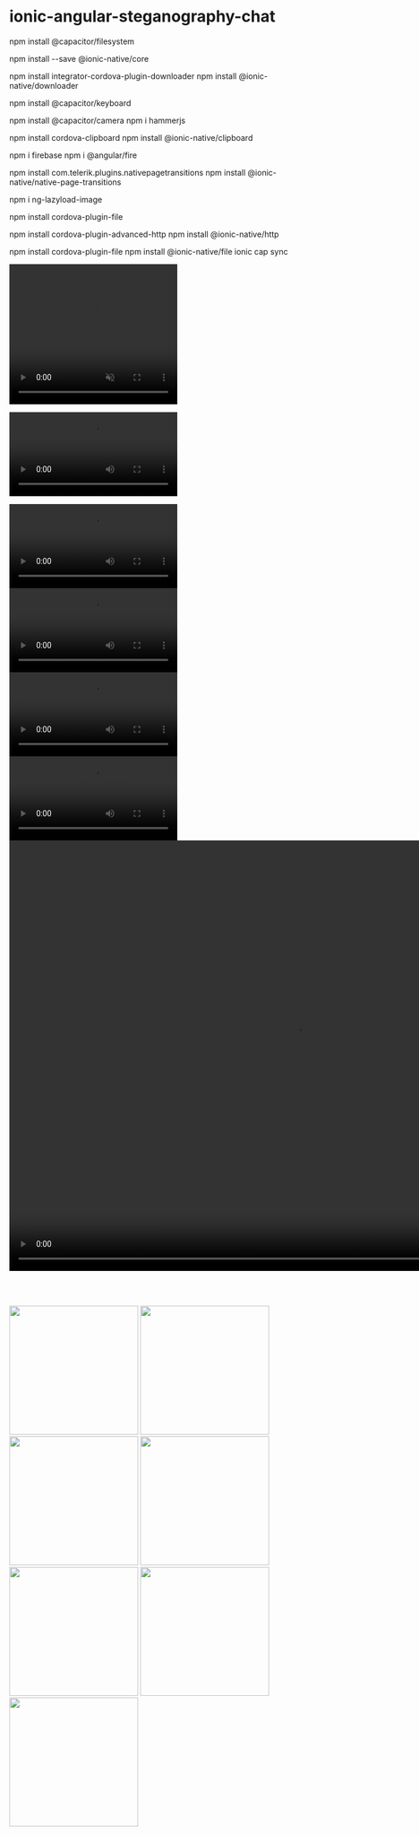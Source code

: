 # ionic-angular-steganography-chat
 
 
npm install @capacitor/filesystem

npm install --save @ionic-native/core

npm install integrator-cordova-plugin-downloader
npm install @ionic-native/downloader

npm install @capacitor/keyboard

npm install @capacitor/camera
npm i hammerjs

npm install cordova-clipboard
npm install @ionic-native/clipboard

npm i firebase
npm i @angular/fire

npm install com.telerik.plugins.nativepagetransitions
npm install @ionic-native/native-page-transitions

npm i ng-lazyload-image

npm install cordova-plugin-file

npm install cordova-plugin-advanced-http
npm install @ionic-native/http

npm install cordova-plugin-file
npm install @ionic-native/file
ionic cap sync


   <video controls muted  height="250" width="300" preload="metadata" loop>
            <source src="media/monitor.mp4">
        </video>
<p float="left">
<video loop>
  <source src="https://user-images.githubusercontent.com/83976212/132053856-186c5482-c817-4590-9341-24718f0f92ff.mp4" >

</video>
</p>
<video  loop>
  <source src="https://user-images.githubusercontent.com/83976212/132053864-8892a20e-b196-4c8e-925e-c87541520b7e.mp4" type="video/mp4">

</video>

<video loop>
  <source src="https://user-images.githubusercontent.com/83976212/132053873-52f9dd58-a0b5-4ed2-afb0-127c13b97167.mp4" type="video/mp4">

</video>

<video  loop>
  <source src="https://user-images.githubusercontent.com/83976212/132053877-871ad0cc-d9ae-4cbc-8958-dfb08c577cc6.mp4" type="video/mp4">
</video>


<video controls>
  <source src="https://user-images.githubusercontent.com/83976212/132053880-5a6a1d2b-4b3b-4a32-ba85-d82c31efafe7.mp4" type="video/mp4">

</video>





<video width="1024" height="768" controls>
  <source src="https://user-images.githubusercontent.com/83976212/132053891-6429d0c4-d090-41d7-af52-ee507b4ef717.mp4" type="video/mp4">

</video>









<br><br>
<p float="left">
<img src="https://user-images.githubusercontent.com/83976212/132053619-144fd56a-b250-4dcc-87d3-e4e29530f156.jpg"  width="230" />

  <img src="https://user-images.githubusercontent.com/83976212/132053630-9907bfc8-da16-47d0-98a9-b2ab39575a22.jpg"  width="230" />

  <img src="https://user-images.githubusercontent.com/83976212/132053640-d976d7ba-1706-4f8d-aaca-352d98524aed.jpg"  width="230" />

  <img src="https://user-images.githubusercontent.com/83976212/132053649-0a9e2e0a-adbd-4525-98c9-997f3792a0ac.jpg"  width="230" />
  
  <img src="https://user-images.githubusercontent.com/83976212/132053655-252b47f2-3b38-497a-b698-635dff3844b7.jpg"  width="230" />

  <img src="https://user-images.githubusercontent.com/83976212/132053657-402f23e1-918e-409f-b45e-9d390e7bce50.jpg"  width="230" />

  <img src="https://user-images.githubusercontent.com/83976212/132053659-a5c22570-0e85-422b-9fcd-a3381f3514ed.jpg"  width="230" />

</p>






